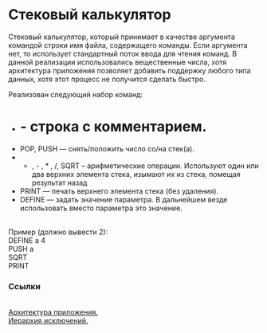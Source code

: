<h1>Стековый калькулятор</h1>
<p>Cтековый калькулятор, который принимает в качестве аргумента командой
строки имя файла, содержащего команды. Если аргумента нет, то использует
стандартный поток ввода для чтения команд. В данной реализации использовались вещественные числа, хотя архитектура приложения позволяет добавить поддержку любого типа данных, хотя этот процесс не получится сделать быстро.</p>

Реализован следующий набор команд:
* # - строка с комментарием.
* POP, PUSH — снять/положить число со/на стек(а).
* + , - , * , /, SQRT – арифметические операции. Используют один или два верхних
элемента стека, изымают их из стека, помещая результат назад
* PRINT — печать верхнего элемента стека (без удаления).
* DEFINE — задать значение параметра. В дальнейшем везде использовать вместо
параметра это значение.
<br>
Пример (должно вывести 2):<br>
DEFINE a 4<br>
PUSH a<br>
SQRT<br>
PRINT<br>

<h3>Ссылки</h3><br>
<a href="https://lucid.app/lucidchart/61d4a2ec-ccad-4b1a-ae34-2ebd20c40bcc/edit?beaconFlowId=D19132EC1964653E&invitationId=inv_af10274d-db6d-43c1-87d3-0fab04b49c84&page=HWEp-vi-RSFO#">Архитектура приложения.</a><br>
<a href="https://lucid.app/lucidchart/61d4a2ec-ccad-4b1a-ae34-2ebd20c40bcc/edit?beaconFlowId=D19132EC1964653E&invitationId=inv_af10274d-db6d-43c1-87d3-0fab04b49c84&page=HWEp-vi-RSFO#)](https://lucid.app/lucidchart/f63328ca-a736-4526-ba17-1af12e498e89/edit?beaconFlowId=63F9C749C5D0C2B2&invitationId=inv_253579e9-c1dc-486b-bb66-1cd36590336e&page=HWEp-vi-RSFO#">Иерархия исключений.</a><br>
